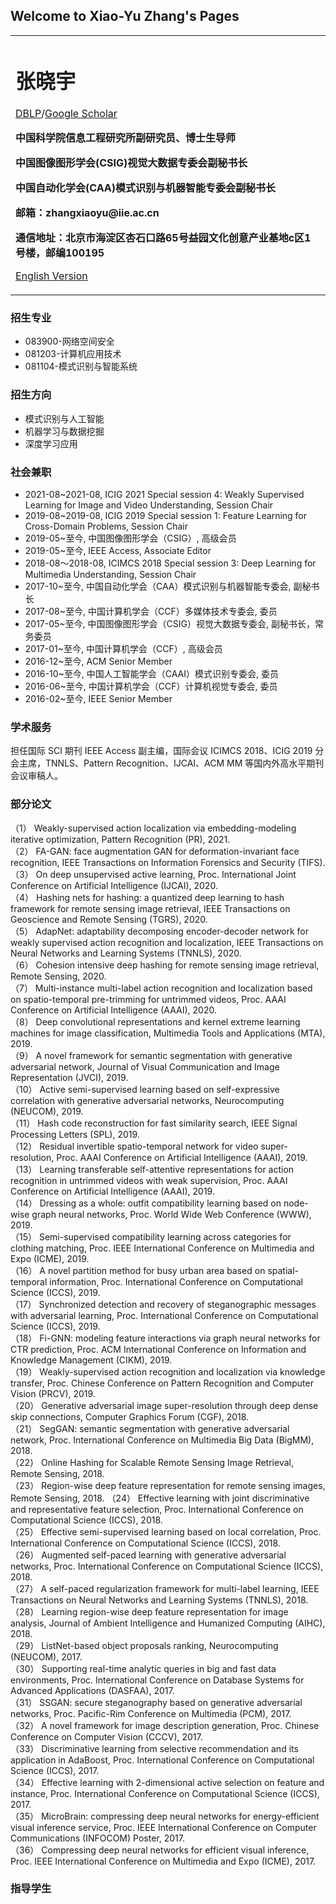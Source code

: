## Welcome to Xiao-Yu Zhang's Pages

<div>
<table border="0">
  <tr>
    <td width="75%">
      <h1>张晓宇</h1>
      <p>
      <a href="https://dblp.org/pid/180/1745.html">DBLP</a>/<a href="https://dblp.org/pid/180/1745.html">Google Scholar</a> 
      </p>
      <p><b>中国科学院信息工程研究所副研究员、博士生导师</b></p>
      <p><b>中国图像图形学会(CSIG)视觉大数据专委会副秘书长</b></p>
      <p><b>中国自动化学会(CAA)模式识别与机器智能专委会副秘书长</b></p>
      <p><b>邮箱：zhangxiaoyu@iie.ac.cn</b></p>
      <p><b>通信地址：北京市海淀区杏石口路65号益园文化创意产业基地c区1号楼，邮编100195</b></p>
      <p><a href="/index-en.html">English Version</a></p>
    </td>
<!--     <td width="25%">
      <img src="/zhangxiaoyu.jpg" width="100%">
    </td> -->
  </tr>
</table>
</div>


### 招生专业

- 083900-网络空间安全
- 081203-计算机应用技术
- 081104-模式识别与智能系统

### 招生方向

- 模式识别与人工智能
- 机器学习与数据挖掘
- 深度学习应用

### 社会兼职

- 2021-08~2021-08, ICIG 2021 Special session 4: Weakly Supervised Learning for Image and Video Understanding, Session Chair
- 2019-08~2019-08, ICIG 2019 Special session 1: Feature Learning for Cross-Domain Problems, Session Chair
- 2019-05~至今, 中国图像图形学会（CSIG）, 高级会员
- 2019-05~至今, IEEE Access, Associate Editor
- 2018-08～2018-08, ICIMCS 2018 Special session 3: Deep Learning for Multimedia Understanding, Session Chair
- 2017-10~至今, 中国自动化学会（CAA）模式识别与机器智能专委会, 副秘书长
- 2017-08~至今, 中国计算机学会（CCF）多媒体技术专委会, 委员
- 2017-05~至今, 中国图像图形学会（CSIG）视觉大数据专委会, 副秘书长，常务委员
- 2017-01~至今, 中国计算机学会（CCF）, 高级会员
- 2016-12~至今, ACM Senior Member
- 2016-10~至今, 中国人工智能学会（CAAI）模式识别专委会, 委员
- 2016-06~至今, 中国计算机学会（CCF）计算机视觉专委会, 委员
- 2016-02~至今, IEEE Senior Member

### 学术服务

担任国际 SCI 期刊 IEEE Access 副主编，国际会议 ICIMCS 2018、ICIG 2019 分会主席，TNNLS、Pattern Recognition、IJCAI、ACM MM 等国内外高水平期刊会议审稿人。

### 部分论文

（1） Weakly-supervised action localization via embedding-modeling iterative optimization, Pattern Recognition (PR), 2021.<br/>
（2） FA-GAN: face augmentation GAN for deformation-invariant face recognition, IEEE Transactions on Information Forensics and Security (TIFS).<br/>
（3） On deep unsupervised active learning, Proc. International Joint Conference on Artificial Intelligence (IJCAI), 2020.<br/>
（4） Hashing nets for hashing: a quantized deep learning to hash framework for remote sensing image retrieval, IEEE Transactions on Geoscience and Remote Sensing (TGRS), 2020.<br/>
（5） AdapNet: adaptability decomposing encoder-decoder network for weakly supervised action recognition and localization, IEEE Transactions on Neural Networks and Learning Systems (TNNLS), 2020.<br/>
（6） Cohesion intensive deep hashing for remote sensing image retrieval, Remote Sensing, 2020.<br/>
（7） Multi-instance multi-label action recognition and localization based on spatio-temporal pre-trimming for untrimmed videos, Proc. AAAI Conference on Artificial Intelligence (AAAI), 2020.<br/>
（8） Deep convolutional representations and kernel extreme learning machines for image classification, Multimedia Tools and Applications (MTA), 2019.<br/>
（9） A novel framework for semantic segmentation with generative adversarial network, Journal of Visual Communication and Image Representation (JVCI), 2019.<br/>
（10） Active semi-supervised learning based on self-expressive correlation with generative adversarial networks, Neurocomputing (NEUCOM), 2019.<br/>
（11） Hash code reconstruction for fast similarity search, IEEE Signal Processing Letters (SPL), 2019.<br/>
（12） Residual invertible spatio-temporal network for video super-resolution, Proc. AAAI Conference on Artificial Intelligence (AAAI), 2019.<br/>
（13） Learning transferable self-attentive representations for action recognition in untrimmed videos with weak supervision, Proc. AAAI Conference on Artificial Intelligence (AAAI), 2019.<br/>
（14） Dressing as a whole: outfit compatibility learning based on node-wise graph neural networks, Proc. World Wide Web Conference (WWW), 2019.<br/>
（15） Semi-supervised compatibility learning across categories for clothing matching, Proc. IEEE International Conference on Multimedia and Expo (ICME), 2019.<br/>
（16） A novel partition method for busy urban area based on spatial-temporal information, Proc. International Conference on Computational Science (ICCS), 2019.<br/>
（17） Synchronized detection and recovery of steganographic messages with adversarial learning, Proc. International Conference on Computational Science (ICCS), 2019.<br/>
（18） Fi-GNN: modeling feature interactions via graph neural networks for CTR prediction, Proc. ACM International Conference on Information and Knowledge Management (CIKM), 2019.<br/>
（19） Weakly-supervised action recognition and localization via knowledge transfer, Proc. Chinese Conference on Pattern Recognition and Computer Vision (PRCV), 2019.<br/>
（20） Generative adversarial image super-resolution through deep dense skip connections, Computer Graphics Forum (CGF), 2018.<br/>
（21） SegGAN: semantic segmentation with generative adversarial network, Proc. International Conference on Multimedia Big Data (BigMM), 2018.<br/>
（22） Online Hashing for Scalable Remote Sensing Image Retrieval, Remote Sensing, 2018.<br/>
（23） Region-wise deep feature representation for remote sensing images, Remote Sensing, 2018.
（24） Effective learning with joint discriminative and representative feature selection, Proc. International Conference on Computational Science (ICCS), 2018.<br/>
（25） Effective semi-supervised learning based on local correlation, Proc. International Conference on Computational Science (ICCS), 2018.<br/>
（26） Augmented self-paced learning with generative adversarial networks, Proc. International Conference on Computational Science (ICCS), 2018.<br/>
（27） A self-paced regularization framework for multi-label learning, IEEE Transactions on Neural Networks and Learning Systems (TNNLS), 2018.<br/>
（28） Learning region-wise deep feature representation for image analysis, Journal of Ambient Intelligence and Humanized Computing (AIHC), 2018.<br/>
（29） ListNet-based object proposals ranking, Neurocomputing (NEUCOM), 2017.<br/>
（30） Supporting real-time analytic queries in big and fast data environments, Proc. International Conference on Database Systems for Advanced Applications (DASFAA), 2017.<br/>
（31） SSGAN: secure steganography based on generative adversarial networks, Proc. Pacific-Rim Conference on Multimedia (PCM), 2017.<br/>
（32） A novel framework for image description generation, Proc. Chinese Conference on Computer Vision (CCCV), 2017.<br/>
（33） Discriminative learning from selective recommendation and its application in AdaBoost, Proc. International Conference on Computational Science (ICCS), 2017.<br/>
（34） Effective learning with 2-dimensional active selection on feature and instance, Proc. International Conference on Computational Science (ICCS), 2017.<br/>
（35） MicroBrain: compressing deep neural networks for energy-efficient visual inference service, Proc. IEEE International Conference on Computer Communications (INFOCOM) Poster, 2017.<br/>
（36） Compressing deep neural networks for efficient visual inference, Proc. IEEE International Conference on Multimedia and Expo (ICME), 2017.<br/>

### 指导学生



<!-- ### Markdown

Markdown is a lightweight and easy-to-use syntax for styling your writing. It includes conventions for

```markdown
Syntax highlighted code block

# Header 1
## Header 2
### Header 3

- Bulleted
- List

1. Numbered
2. List

**Bold** and _Italic_ and `Code` text

[Link](url) and ![Image](src)
```

For more details see [Basic writing and formatting syntax](https://docs.github.com/en/github/writing-on-github/getting-started-with-writing-and-formatting-on-github/basic-writing-and-formatting-syntax).

### Jekyll Themes

Your Pages site will use the layout and styles from the Jekyll theme you have selected in your [repository settings](https://github.com/XYZ-CAS/XYZ-CAS.github.io/settings/pages). The name of this theme is saved in the Jekyll `_config.yml` configuration file.

### Support or Contact

Having trouble with Pages? Check out our [documentation](https://docs.github.com/categories/github-pages-basics/) or [contact support](https://support.github.com/contact) and we’ll help you sort it out. -->
